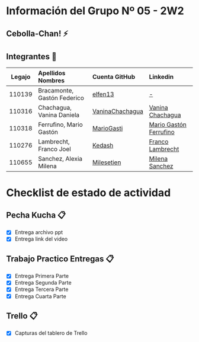 # Información del Grupo Nº 05 - 2W2


## Cebolla-Chan! :zap:


## Integrantes :busts_in_silhouette:

| Legajo| Apellidos Nombres  | Cuenta GitHub | Linkedin
| :------: | :-------- | :-------- | :-------- |
| 110139 | Bracamonte, Gastón Federico |[elfen13](https://github.com/elfen13)|[-](-)|
| 110316 | Chachagua, Vanina Daniela |[VaninaChachagua](https://github.com/VaninaChachagua)|[Vanina Chachagua](https://www.linkedin.com/in/vanina-chachagua-a92171142/)|
| 110318 | Ferrufino, Mario Gastón |[MarioGasti](https://github.com/MarioGasti)|[Mario Gastón Ferrufino](https://www.linkedin.com/in/mario-gast%C3%B3n-f-9a8310170/)|
| 110276 | Lambrecht, Franco Joel |[Kedash](https://github.com/Kedash)|[Franco Lambrecht](https://www.linkedin.com/in/franco-lambrecht-3a1731104/)|
| 110655 | Sanchez, Alexia Milena |[Milesetien](https://github.com/Milesetien)|[Milena Sanchez](https://www.linkedin.com/in/milena-sanchez)|


# Checklist de estado de actividad

## Pecha Kucha :clipboard:
- [x] Entrega archivo ppt
- [x] Entrega link del video

## Trabajo Practico Entregas :clipboard:
- [x] Entrega Primera Parte
- [x] Entrega Segunda Parte
- [x] Entrega Tercera Parte
- [x] Entrega Cuarta Parte

## Trello :clipboard:
- [x] Capturas del tablero de Trello